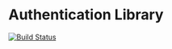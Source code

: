 # Authentication Library

[![Build Status](https://travis-ci.org/activecollab/authentication.svg?branch=master)](https://travis-ci.org/activecollab/authentication)
